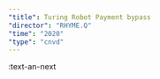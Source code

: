 ```yaml
---
"title": Turing Robot Payment bypass
"director": "RHYME.Q"
"time": "2020"
"type": "cnvd"
---
```


:text-an-next